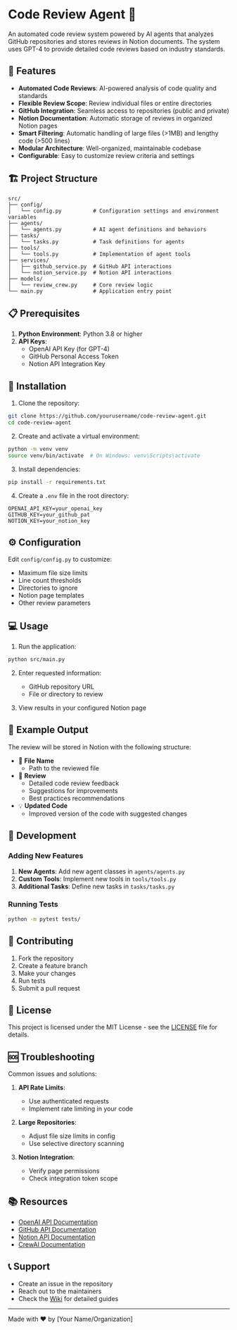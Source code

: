# Code Review Agent 🤖

An automated code review system powered by AI agents that analyzes GitHub repositories and stores reviews in Notion documents. The system uses GPT-4 to provide detailed code reviews based on industry standards.

## 🌟 Features

- **Automated Code Reviews**: AI-powered analysis of code quality and standards
- **Flexible Review Scope**: Review individual files or entire directories
- **GitHub Integration**: Seamless access to repositories (public and private)
- **Notion Documentation**: Automatic storage of reviews in organized Notion pages
- **Smart Filtering**: Automatic handling of large files (>1MB) and lengthy code (>500 lines)
- **Modular Architecture**: Well-organized, maintainable codebase
- **Configurable**: Easy to customize review criteria and settings

## 🏗 Project Structure

```
src/
├── config/
│   └── config.py          # Configuration settings and environment variables
├── agents/
│   └── agents.py          # AI agent definitions and behaviors
├── tasks/
│   └── tasks.py           # Task definitions for agents
├── tools/
│   └── tools.py           # Implementation of agent tools
├── services/
│   ├── github_service.py  # GitHub API interactions
│   └── notion_service.py  # Notion API interactions
├── models/
│   └── review_crew.py     # Core review logic
└── main.py                # Application entry point
```

## 📋 Prerequisites

1. **Python Environment**: Python 3.8 or higher
2. **API Keys**:
   - OpenAI API Key (for GPT-4)
   - GitHub Personal Access Token
   - Notion API Integration Key

## 🚀 Installation

1. Clone the repository:
```bash
git clone https://github.com/yourusername/code-review-agent.git
cd code-review-agent
```

2. Create and activate a virtual environment:
```bash
python -m venv venv
source venv/bin/activate  # On Windows: venv\Scripts\activate
```

3. Install dependencies:
```bash
pip install -r requirements.txt
```

4. Create a `.env` file in the root directory:
```env
OPENAI_API_KEY=your_openai_key
GITHUB_KEY=your_github_pat
NOTION_KEY=your_notion_key
```

## ⚙️ Configuration

Edit `config/config.py` to customize:
- Maximum file size limits
- Line count thresholds
- Directories to ignore
- Notion page templates
- Other review parameters

## 💻 Usage

1. Run the application:
```bash
python src/main.py
```

2. Enter requested information:
   - GitHub repository URL
   - File or directory to review

3. View results in your configured Notion page

## 📝 Example Output

The review will be stored in Notion with the following structure:

- 🚀 **File Name**
  - Path to the reviewed file
- 📝 **Review**
  - Detailed code review feedback
  - Suggestions for improvements
  - Best practices recommendations
- 💡 **Updated Code**
  - Improved version of the code with suggested changes

## 🔧 Development

### Adding New Features

1. **New Agents**: Add new agent classes in `agents/agents.py`
2. **Custom Tools**: Implement new tools in `tools/tools.py`
3. **Additional Tasks**: Define new tasks in `tasks/tasks.py`

### Running Tests

```bash
python -m pytest tests/
```

## 🤝 Contributing

1. Fork the repository
2. Create a feature branch
3. Make your changes
4. Run tests
5. Submit a pull request

## 📄 License

This project is licensed under the MIT License - see the [LICENSE](LICENSE) file for details.

## 🆘 Troubleshooting

Common issues and solutions:

1. **API Rate Limits**:
   - Use authenticated requests
   - Implement rate limiting in your code

2. **Large Repositories**:
   - Adjust file size limits in config
   - Use selective directory scanning

3. **Notion Integration**:
   - Verify page permissions
   - Check integration token scope

## 📚 Resources

- [OpenAI API Documentation](https://platform.openai.com/docs)
- [GitHub API Documentation](https://docs.github.com/rest)
- [Notion API Documentation](https://developers.notion.com/)
- [CrewAI Documentation](https://crewai.readthedocs.io/)

## 📞 Support

- Create an issue in the repository
- Reach out to the maintainers
- Check the [Wiki](wiki) for detailed guides

---
Made with ❤️ by [Your Name/Organization]